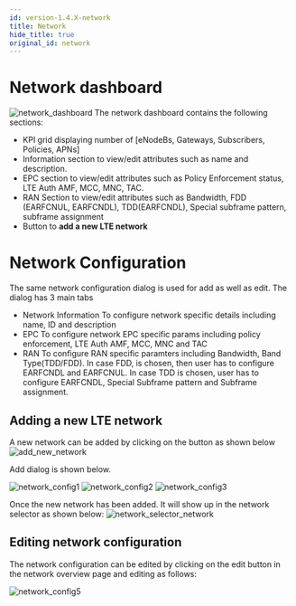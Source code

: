 ```yaml
---
id: version-1.4.X-network
title: Network
hide_title: true
original_id: network
---
```


# Network dashboard
![network_dashboard](../../../../readmes/assets/nms/userguide/network_dashboard.png)
The network dashboard contains the following sections:
* KPI grid displaying number of [eNodeBs, Gateways, Subscribers, Policies, APNs]
* Information section to view/edit attributes such as name and description.
* EPC section to view/edit attributes such as Policy Enforcement status, LTE Auth AMF, MCC, MNC, TAC.
* RAN Section to view/edit attributes such as Bandwidth, FDD (EARFCNUL, EARFCNDL), TDD(EARFCNDL), Special subframe pattern, subframe assignment
* Button to **add a new LTE network**

# Network Configuration
The same network configuration dialog is used for add as well as edit. The dialog has 3 main tabs
* Network Information
    To configure network specific details including name, ID and description
* EPC
    To configure network EPC specific params including policy enforcement, LTE Auth AMF,
    MCC, MNC and TAC
* RAN
    To configure RAN specific paramters including Bandwidth, Band Type(TDD/FDD). In case FDD, is
    chosen, then user has to configure EARFCNDL and EARFCNUL. In case TDD is chosen, user has to
    configure EARFCNDL, Special Subframe pattern and Subframe assignment.

## Adding a new LTE network
A new network can be added by clicking on the button as shown below
![add_new_network](../../../../readmes/assets/nms/userguide/add_new_network.png)

Add dialog is shown below.

![network_config1](../../../../readmes/assets/nms/userguide/network_config1.png)
![network_config2](../../../../readmes/assets/nms/userguide/network_config2.png)
![network_config3](../../../../readmes/assets/nms/userguide/network_config3.png)

Once the new network has been added. It will show up in the network
selector as shown below:
![network_selector_network](../../../../readmes/assets/nms/userguide/network_selector_network.png)

## Editing network configuration
The network configuration can be edited by clicking on the edit button in the network overview page
and editing as follows:

![network_config5](../../../../readmes/assets/nms/userguide/network_config5.png)

